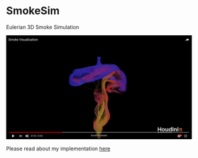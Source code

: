 
# SmokeSim

Eulerian 3D Smoke Simulation

[![gif](Screenshot.png)](https://www.youtube.com/watch?v=0-aYl45BOOg)

Please read about my implementation [here](https://github.com/daedalus5/SmokeSim/blob/master/visual-simulation-smoke.pdf)
